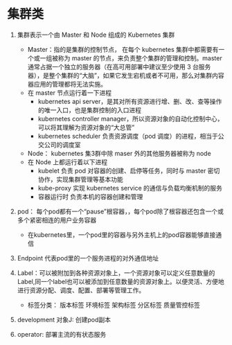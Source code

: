 # 集群类

1. 集群表示一个由 Master 和 Node 组成的 Kubernetes 集群
   - Master：指的是集群的控制节点， 在每个 kubernetes 集群中都需要有一个或一组被称为 master 的节点，来负责整个集群的管理和控制。master 通常占据一个独立的服务器（在高可用部署中建议至少使用 3 台服务器），是整个集群的“大脑”，如果它发生宕机或者不可用，那么对集群内容器应用的管理都将无法实施。
   - 在 master 节点运行着一下进程
     - kubernetes api server，是其对所有资源进行增、删、改、查等操作的唯一入口，也是集群控制的入口进程
     - kubernetes controller manager，所以资源对象的自动化控制中心，可以将其理解为资源对象的“大总管”
     - kubernetes scheduler 负责资源调度（pod 调度）的进程，相当于公交公司的调度室
   - Node： kubernetes 集3群中除 maser 外的其他服务器被称为 node
   - 在 Node 上都运行着以下进程
     - kubelet 负责 pod 对容器的创建、启停等任务，同时与 master 密切协作，实现集群管理等基本功能
     - kube-proxy 实现 kubernetes service 的通信与负载均衡机制的服务
     - 容器运行时 负责本机的容器创建和管理

2. pod： 每个pod都有一个“pause”根容器，，每个pod除了根容器还包含一个或多个紧密相连的用户业务容器
   - 在kubernetes里，一个pod里的容器与另外主机上的pod容器能够直接通信
3. Endpoint 代表pod里的一个服务进程的对外通信地址
4. Label：可以被附加到各种资源对象上，一个资源对象可以定义任意数量的Label,同一个label也可以被添加到任意数量的资源对象上。以便灵活、方便地进行资源分配、调度、配置、部署等管理工作。
   - 标签分类：
     版本标签
     环境标签
     架构标签
     分区标签
     质量管控标签
5. development 对象J: 创建pod副本
6. operator: 部署主流的有状态服务

